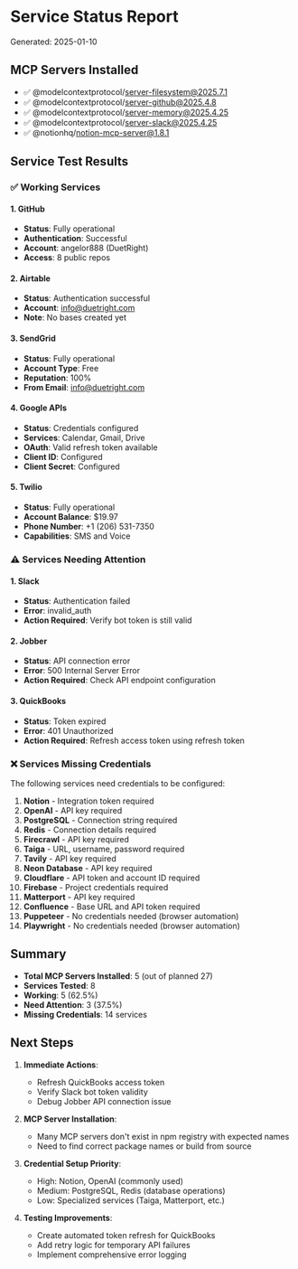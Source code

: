 # Service Status Report
Generated: 2025-01-10

## MCP Servers Installed
- ✅ @modelcontextprotocol/server-filesystem@2025.7.1
- ✅ @modelcontextprotocol/server-github@2025.4.8
- ✅ @modelcontextprotocol/server-memory@2025.4.25
- ✅ @modelcontextprotocol/server-slack@2025.4.25
- ✅ @notionhq/notion-mcp-server@1.8.1

## Service Test Results

### ✅ Working Services

#### 1. GitHub
- **Status**: Fully operational
- **Authentication**: Successful
- **Account**: angelor888 (DuetRight)
- **Access**: 8 public repos

#### 2. Airtable
- **Status**: Authentication successful
- **Account**: info@duetright.com
- **Note**: No bases created yet

#### 3. SendGrid
- **Status**: Fully operational
- **Account Type**: Free
- **Reputation**: 100%
- **From Email**: info@duetright.com

#### 4. Google APIs
- **Status**: Credentials configured
- **Services**: Calendar, Gmail, Drive
- **OAuth**: Valid refresh token available
- **Client ID**: Configured
- **Client Secret**: Configured

#### 5. Twilio
- **Status**: Fully operational
- **Account Balance**: $19.97
- **Phone Number**: +1 (206) 531-7350
- **Capabilities**: SMS and Voice

### ⚠️ Services Needing Attention

#### 1. Slack
- **Status**: Authentication failed
- **Error**: invalid_auth
- **Action Required**: Verify bot token is still valid

#### 2. Jobber
- **Status**: API connection error
- **Error**: 500 Internal Server Error
- **Action Required**: Check API endpoint configuration

#### 3. QuickBooks
- **Status**: Token expired
- **Error**: 401 Unauthorized
- **Action Required**: Refresh access token using refresh token

### ❌ Services Missing Credentials

The following services need credentials to be configured:

1. **Notion** - Integration token required
2. **OpenAI** - API key required
3. **PostgreSQL** - Connection string required
4. **Redis** - Connection details required
5. **Firecrawl** - API key required
6. **Taiga** - URL, username, password required
7. **Tavily** - API key required
8. **Neon Database** - API key required
9. **Cloudflare** - API token and account ID required
10. **Firebase** - Project credentials required
11. **Matterport** - API key required
12. **Confluence** - Base URL and API token required
13. **Puppeteer** - No credentials needed (browser automation)
14. **Playwright** - No credentials needed (browser automation)

## Summary

- **Total MCP Servers Installed**: 5 (out of planned 27)
- **Services Tested**: 8
- **Working**: 5 (62.5%)
- **Need Attention**: 3 (37.5%)
- **Missing Credentials**: 14 services

## Next Steps

1. **Immediate Actions**:
   - Refresh QuickBooks access token
   - Verify Slack bot token validity
   - Debug Jobber API connection issue

2. **MCP Server Installation**:
   - Many MCP servers don't exist in npm registry with expected names
   - Need to find correct package names or build from source

3. **Credential Setup Priority**:
   - High: Notion, OpenAI (commonly used)
   - Medium: PostgreSQL, Redis (database operations)
   - Low: Specialized services (Taiga, Matterport, etc.)

4. **Testing Improvements**:
   - Create automated token refresh for QuickBooks
   - Add retry logic for temporary API failures
   - Implement comprehensive error logging